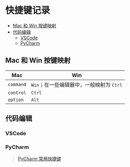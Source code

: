 快捷键记录
===

- [Mac 和 Win 按键映射](#mac-和-win-按键映射)
- [代码编辑](#代码编辑)
    - [VSCode](#vscode)
    - [PyCharm](#pycharm)

## Mac 和 Win 按键映射
Mac | Win
--- | ---
`command` | `Win`；在一些编辑器中，一般映射为 `Ctrl`
`control` | `Ctrl`
`option` | `Alt`


## 代码编辑

### VSCode

### PyCharm
> [PyCharm 常用快捷键](./PyCharm常用配置.md#修改快捷键)


